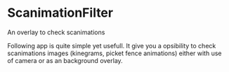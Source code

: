 # ScanimationFilter
An overlay to check scanimations


Following app is quite simple yet usefull. It give you a opsibility to check scanimations images (kinegrams, picket fence animations) either with use of camera or as an background overlay.

